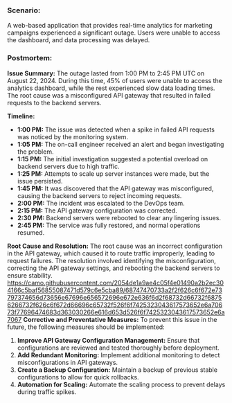 
### **Scenario:**
A web-based application that provides real-time analytics for marketing campaigns experienced a significant outage. Users were unable to access the dashboard, and data processing was delayed.


### **Postmortem:**

**Issue Summary:**
The outage lasted from 1:00 PM to 2:45 PM UTC on August 22, 2024. During this time, 45% of users were unable to access the analytics dashboard, while the rest experienced slow data loading times. The root cause was a misconfigured API gateway that resulted in failed requests to the backend servers.

**Timeline:**
- **1:00 PM:** The issue was detected when a spike in failed API requests was noticed by the monitoring system.
- **1:05 PM:** The on-call engineer received an alert and began investigating the problem.
- **1:15 PM:** The initial investigation suggested a potential overload on backend servers due to high traffic.
- **1:25 PM:** Attempts to scale up server instances were made, but the issue persisted.
- **1:45 PM:** It was discovered that the API gateway was misconfigured, causing the backend servers to reject incoming requests.
- **2:00 PM:** The incident was escalated to the DevOps team.
- **2:15 PM:** The API gateway configuration was corrected.
- **2:30 PM:** Backend servers were rebooted to clear any lingering issues.
- **2:45 PM:** The service was fully restored, and normal operations resumed.

**Root Cause and Resolution:**
The root cause was an incorrect configuration in the API gateway, which caused it to route traffic improperly, leading to request failures. The resolution involved identifying the misconfiguration, correcting the API gateway settings, and rebooting the backend servers to ensure stability.
https://camo.githubusercontent.com/2054de1a9ae4c05f4e01490a2b2ec304166c5baf56855087471d579c6e5cba89/68747470733a2f2f626c6f672e73797374656d73656e67696e656572696e672e636f6d2f68732d66732f68756266732f626c6f672d66696c65732f526f6f7425323043617573652e6a70673f77696474683d363030266e616d653d526f6f7425323043617573652e6a7067
**Corrective and Preventative Measures:**
To prevent this issue in the future, the following measures should be implemented:
1. **Improve API Gateway Configuration Management:** Ensure that configurations are reviewed and tested thoroughly before deployment.
2. **Add Redundant Monitoring:** Implement additional monitoring to detect misconfigurations in API gateways.
3. **Create a Backup Configuration:** Maintain a backup of previous stable configurations to allow for quick rollbacks.
4. **Automation for Scaling:** Automate the scaling process to prevent delays during traffic spikes.
